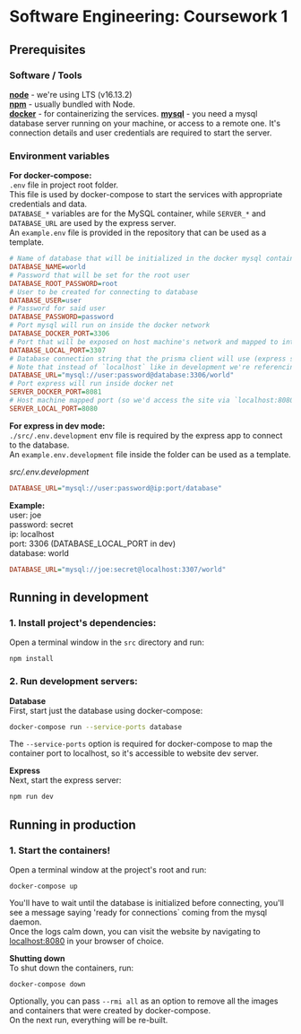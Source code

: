 # Software Engineering: Coursework 1

## Prerequisites  

### Software / Tools
[**node**](https://nodejs.org/en/download/) - we're using LTS (v16.13.2)  
[**npm**](https://www.npmjs.com/) - usually bundled with Node.  
[**docker**](https://www.docker.com/get-started) - for containerizing the services.
[**mysql**](https://www.mysql.com/) - you need a mysql database server running on your machine, or access to a remote one. It's connection details and user credentials are required to start the server.

### Environment variables
**For docker-compose:**  
`.env` file in project root folder.  
This file is used by docker-compose to start the services with appropriate credentials and data.  
`DATABASE_*` variables are for the MySQL container, while `SERVER_*` and `DATABASE_URL` are used by the express server.    
An `example.env` file is provided in the repository that can be used as a template.  
```ini
# Name of database that will be initialized in the docker mysql container
DATABASE_NAME=world
# Password that will be set for the root user
DATABASE_ROOT_PASSWORD=root
# User to be created for connecting to database
DATABASE_USER=user
# Password for said user
DATABASE_PASSWORD=password
# Port mysql will run on inside the docker network
DATABASE_DOCKER_PORT=3306
# Port that will be exposed on host machine's network and mapped to internal docker port for mysql
DATABASE_LOCAL_PORT=3307  
# Database connection string that the prisma client will use (express server)
# Note that instead of `localhost` like in development we're referencing the mysql service name (from docker-compose.yml) as the host. Additionally, the containers connect to each other inside the docker network, thus using *_DOCKER_PORT
DATABASE_URL="mysql://user:password@database:3306/world"
# Port express will run inside docker net
SERVER_DOCKER_PORT=8081
# Host machine mapped port (so we'd access the site via `localhost:8080`)
SERVER_LOCAL_PORT=8080
```
**For express in dev mode:**  
`./src/.env.development` env file is required by the express app to connect to the database.  
An `example.env.development` file inside the folder can be used as a template.  

*src/.env.development*
```ini
DATABASE_URL="mysql://user:password@ip:port/database"
```
**Example:**  
user: joe  
password: secret  
ip: localhost  
port: 3306 (DATABASE_LOCAL_PORT in dev)  
database: world  
```ini
DATABASE_URL="mysql://joe:secret@localhost:3307/world"
```


## Running in development

### 1. Install project's dependencies:  
Open a terminal window in the `src` directory and run:

```
npm install
```

### 2. Run development servers:
**Database**  
First, start just the database using docker-compose:  
```sh
docker-compose run --service-ports database
```
The `--service-ports` option is required for docker-compose to map the container port to localhost, so it's accessible to website dev server.  

**Express**  
Next, start the express server:  
```sh
npm run dev
```

## Running in production

### 1. Start the containers!
Open a terminal window at the project's root and run:  
```
docker-compose up
```  
You'll have to wait until the database is initialized before connecting, you'll see a message saying 'ready for connections` coming from the mysql daemon.  
Once the logs calm down, you can visit the website by navigating to [localhost:8080](http://localhost:8080) in your browser of choice.  

**Shutting down**  
To shut down the containers, run:
```
docker-compose down
```  
Optionally, you can pass `--rmi all` as an option to remove all the images and containers that were created by docker-compose.  
On the next run, everything will be re-built.